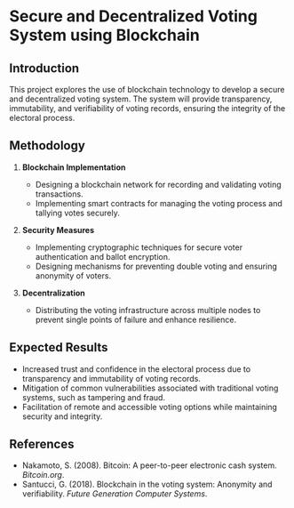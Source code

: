 # Secure and Decentralized Voting System using Blockchain

## Introduction
This project explores the use of blockchain technology to develop a secure and decentralized voting system. The system will provide transparency, immutability, and verifiability of voting records, ensuring the integrity of the electoral process.

## Methodology
1. **Blockchain Implementation**
   - Designing a blockchain network for recording and validating voting transactions.
   - Implementing smart contracts for managing the voting process and tallying votes securely.

2. **Security Measures**
   - Implementing cryptographic techniques for secure voter authentication and ballot encryption.
   - Designing mechanisms for preventing double voting and ensuring anonymity of voters.

3. **Decentralization**
   - Distributing the voting infrastructure across multiple nodes to prevent single points of failure and enhance resilience.

## Expected Results
- Increased trust and confidence in the electoral process due to transparency and immutability of voting records.
- Mitigation of common vulnerabilities associated with traditional voting systems, such as tampering and fraud.
- Facilitation of remote and accessible voting options while maintaining security and integrity.

## References
- Nakamoto, S. (2008). Bitcoin: A peer-to-peer electronic cash system. *Bitcoin.org*.
- Santucci, G. (2018). Blockchain in the voting system: Anonymity and verifiability. *Future Generation Computer Systems*.
